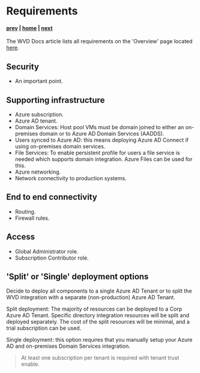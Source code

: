 # Requirements

#### [prev](./concepts.md) | [home](./welcome.md)  | [next](./deployment-f19.md)

The WVD Docs article lists all requirements on the 'Overview' page located [here](https://docs.microsoft.com/en-us/azure/virtual-desktop/overview). 

## Security
- An important point.

## Supporting infrastructure
- Azure subscription.
- Azure AD tenant.
- Domain Services: 
Host pool VMs must be domain joined to either an on-premises domain or to Azure AD Domain Services (AADDS).
- Users synced to Azure AD: this means deploying Azure AD Connect if using on-premises domain services.
- File Services: To enable persistent profile for users a file service is needed which supports domain integration. Azure Files can be used for this.
- Azure networking.
- Network connectivity to production systems.

## End to end connectivity
- Routing.
- Firewall rules.

## Access
- Global Administrator role.
- Subscription Contributor role.

## 'Split' or 'Single' deployment options

Decide to deploy all components to a single Azure AD Tenant or to split the WVD integration with a separate (non-production) Azure AD Tenant.

Split deployment: The majority of resources can be deployed to a Corp Azure AD Tenant. Specific directory integration resources will be split and deployed separately. The cost of the split resources will be minimal, and a trial subscription can be used. 

Single deployment: this option requires that you manually setup your Azure AD and on-premises Domain Services integration. 

> At least one subscription per tenant is required with tenant trust enable. 
